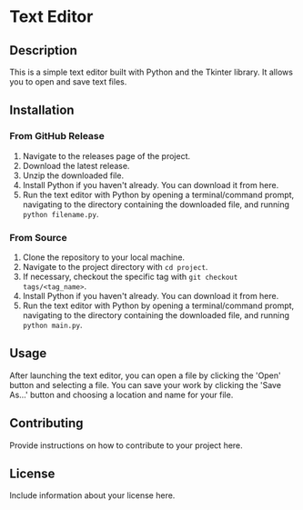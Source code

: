 # Text Editor

## Description

This is a simple text editor built with Python and the Tkinter library. It allows you to open and save text files.

## Installation

### From GitHub Release

1. Navigate to the releases page of the project.
2. Download the latest release.
3. Unzip the downloaded file.
4. Install Python if you haven't already. You can download it from here.
5. Run the text editor with Python by opening a terminal/command prompt, navigating to the directory containing the downloaded file, and running `python filename.py`.

### From Source

1. Clone the repository to your local machine.
2. Navigate to the project directory with `cd project`.
3. If necessary, checkout the specific tag with `git checkout tags/<tag_name>`.
4. Install Python if you haven't already. You can download it from here.
5. Run the text editor with Python by opening a terminal/command prompt, navigating to the directory containing the downloaded file, and running `python main.py`.

## Usage

After launching the text editor, you can open a file by clicking the 'Open' button and selecting a file. You can save your work by clicking the 'Save As...' button and choosing a location and name for your file.

## Contributing

Provide instructions on how to contribute to your project here.

## License

Include information about your license here.
